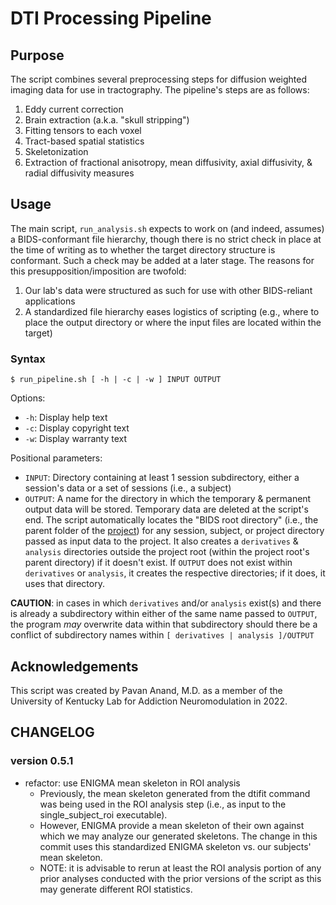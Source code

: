 # DTI Processing Pipeline

## Purpose

The script combines several preprocessing steps for diffusion weighted imaging data for use in tractography. The pipeline's steps are as follows:

1. Eddy current correction
2. Brain extraction (a.k.a. "skull stripping")
3. Fitting tensors to each voxel
4. Tract-based spatial statistics
5. Skeletonization
6. Extraction of fractional anisotropy, mean diffusivity, axial diffusivity, & radial diffusivity measures

## Usage

The main script, `run_analysis.sh` expects to work on (and indeed, assumes) a BIDS-conformant file hierarchy, though there is no strict check in place at the time of writing as to whether the target directory structure is conformant. Such a check may be added at a later stage. The reasons for this presupposition/imposition are twofold:

1. Our lab's data were structured as such for use with other BIDS-reliant applications
2. A standardized file hierarchy eases logistics of scripting (e.g., where to place the output directory or where the input files are located within the target)

### Syntax

`$ run_pipeline.sh [ -h | -c | -w ] INPUT OUTPUT`

Options:

* `-h`: Display help text
* `-c`: Display copyright text
* `-w`: Display warranty text

Positional parameters:

* `INPUT`: Directory containing at least 1 session subdirectory, either a session's data or a set of sessions (i.e., a subject)
* `OUTPUT`: A name for the directory in which the temporary & permanent output data will be stored. Temporary data are deleted at the script's end. The script automatically locates the "BIDS root directory" (i.e., the parent folder of the [project](https://bids-standard.github.io/bids-starter-kit/folders_and_files/folders.html#subject)) for any session, subject, or project directory passed as input data to the project. It also creates a `derivatives` & `analysis` directories outside the project root (within the project root's parent directory) if it doesn't exist. If `OUTPUT` does not exist within `derivatives` or `analysis`, it creates the respective directories; if it does, it uses that directory.

**CAUTION**: in cases in which `derivatives` and/or `analysis` exist(s) and there is already a subdirectory within either of the same name passed to `OUTPUT`, the program *may* overwrite data within that subdirectory should there be a conflict of subdirectory names within `[ derivatives | analysis ]/OUTPUT`

## Acknowledgements

This script was created by Pavan Anand, M.D. as a member of the University of Kentucky Lab for Addiction Neuromodulation in 2022.

## CHANGELOG

### version 0.5.1

* refactor: use ENIGMA mean skeleton in ROI analysis
  * Previously, the mean skeleton generated from the dtifit command was being used in the ROI analysis step (i.e., as input to the single_subject_roi executable).
  * However, ENIGMA provide a mean skeleton of their own against which we may analyze our generated skeletons. The change in this commit uses this standardized ENIGMA skeleton vs. our subjects' mean skeleton.
  * NOTE: it is advisable to rerun at least the ROI analysis portion of any prior analyses conducted with the prior versions of the script as this may generate different ROI statistics.
